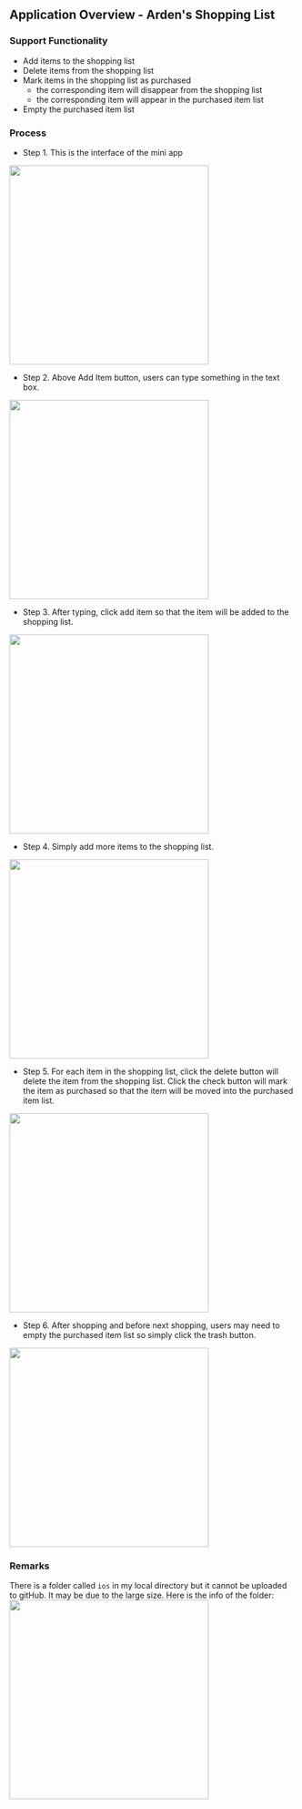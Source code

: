 ## Application Overview - Arden's Shopping List
### Support Functionality
* Add items to the shopping list
* Delete items from the shopping list
* Mark items in the shopping list as purchased
    * the corresponding item will disappear from the shopping list
    * the corresponding item will appear in the purchased item list
* Empty the purchased item list

### Process
* Step 1. This is the interface of the mini app
<kbd>
<img src="./screenshots/1.png" width="350"  >
</kbd>

* Step 2. Above Add Item button, users can type something in the text box.
<kbd>
<img src="./screenshots/2.png" width="350"  >
</kbd>


* Step 3. After typing, click add item so that the item will be added to the shopping list.
<kbd>
<img src="./screenshots/3.png" width="350"  >
</kbd>


* Step 4. Simply add more items to the shopping list.
<kbd>
<img src="./screenshots/4.png" width="350"  >
</kbd>


* Step 5. For each item in the shopping list, click the delete button will delete the item from the shopping list. Click the check button will mark the item as purchased so that the item will be moved into the purchased item list.
<kbd>
<img src="./screenshots/5.png" width="350"  >
</kbd>


* Step 6. After shopping and before next shopping, users may need to empty the purchased item list so simply click the trash button.
<kbd>
<img src="./screenshots/6.png" width="350"  >
</kbd>

### Remarks
There is a folder called `ios` in my local directory but it cannot be uploaded to gitHub. It may be due to the large size. Here is the info of the folder:
<kbd>
<img src="./screenshots/7.png" width="350"  >
</kbd>
